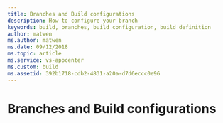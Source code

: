 ```yaml
---
title: Branches and Build configurations
description: How to configure your branch
keywords: build, branches, build configuration, build definition
author: matwen
ms.author: matwen
ms.date: 09/12/2018
ms.topic: article
ms.service: vs-appcenter
ms.custom: build
ms.assetid: 392b1718-cdb2-4831-a20a-d7d6eccc0e96
---
```


# Branches and Build configurations

